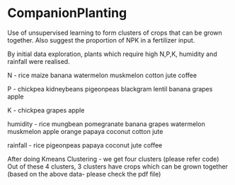 # CompanionPlanting

Use of unsupervised learning to form clusters of crops that can be grown together. Also suggest the proportion of NPK in a fertilizer input.

By initial data exploration, plants which require high N,P,K, humidity and rainfall were realised.

N - rice maize banana watermelon muskmelon cotton jute coffee

P - chickpea kidneybeans pigeonpeas blackgram lentil banana grapes apple

K - chickpea grapes apple

humidity - rice mungbean pomegranate banana grapes watermelon muskmelon apple orange papaya coconut cotton jute

rainfall - rice pigeonpeas papaya coconut jute coffee

After doing Kmeans Clustering - we get four clusters (please refer code) Out of these 4 clusters, 3 clusters have crops which can be grown together (based on the above data- please check the pdf file)


